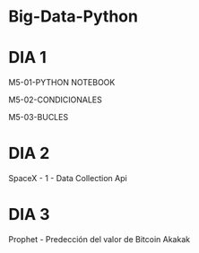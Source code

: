 # Big-Data-Python
# DIA 1

M5-01-PYTHON NOTEBOOK

M5-02-CONDICIONALES

M5-03-BUCLES

# DIA 2

SpaceX - 1 - Data Collection Api

# DIA 3

Prophet - Predección del valor de Bitcoin
Akakak
